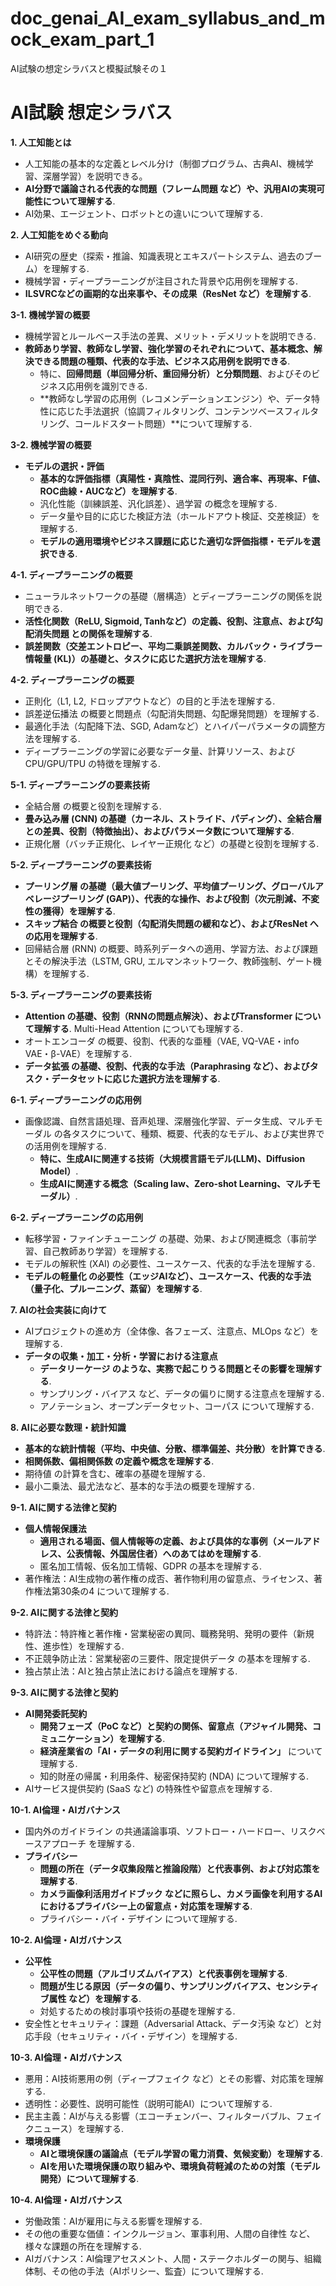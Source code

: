 # doc_genai_AI_exam_syllabus_and_mock_exam_part_1
AI試験の想定シラバスと模擬試験その１



# AI試験 想定シラバス

**1. 人工知能とは**
*   人工知能の基本的な定義とレベル分け（制御プログラム、古典AI、機械学習、深層学習）を説明できる。
*   **AI分野で議論される代表的な問題（フレーム問題 など）や、汎用AIの実現可能性について理解する**.
*   AI効果、エージェント、ロボットとの違いについて理解する.





**2. 人工知能をめぐる動向**
*   AI研究の歴史（探索・推論、知識表現とエキスパートシステム、過去のブーム）を理解する.
*   機械学習・ディープラーニングが注目された背景や応用例を理解する.
*   **ILSVRCなどの画期的な出来事や、その成果（ResNet など）を理解する**.





**3-1. 機械学習の概要**
*   機械学習とルールベース手法の差異、メリット・デメリットを説明できる.
*   **教師あり学習、教師なし学習、強化学習のそれぞれについて、基本概念、解決できる問題の種類、代表的な手法、ビジネス応用例を説明できる**.
    *   特に、**回帰問題（単回帰分析、重回帰分析）と分類問題**、およびそのビジネス応用例を識別できる.
    *   **教師なし学習の応用例（レコメンデーションエンジン）や、データ特性に応じた手法選択（協調フィルタリング、コンテンツベースフィルタリング、コールドスタート問題）**について理解する.




**3-2. 機械学習の概要**
*   **モデルの選択・評価**
    *   **基本的な評価指標（真陽性・真陰性、混同行列、適合率、再現率、F値、ROC曲線・AUCなど）を理解する**.
    *   汎化性能（訓練誤差、汎化誤差）、過学習 の概念を理解する.
    *   データ量や目的に応じた検証方法（ホールドアウト検証、交差検証）を理解する.
    *   **モデルの適用環境やビジネス課題に応じた適切な評価指標・モデルを選択できる**.





**4-1. ディープラーニングの概要**
*   ニューラルネットワークの基礎（層構造）とディープラーニングの関係を説明できる.
*   **活性化関数（ReLU, Sigmoid, Tanhなど）の定義、役割、注意点、および勾配消失問題 との関係を理解する**.
*   **誤差関数（交差エントロピー、平均二乗誤差関数、カルバック・ライブラー情報量 (KL)）の基礎と、タスクに応じた選択方法を理解する**.





**4-2. ディープラーニングの概要**
*   正則化（L1, L2, ドロップアウトなど）の目的と手法を理解する.
*   誤差逆伝播法 の概要と問題点（勾配消失問題、勾配爆発問題）を理解する.
*   最適化手法（勾配降下法、SGD, Adamなど）とハイパーパラメータの調整方法を理解する.
*   ディープラーニングの学習に必要なデータ量、計算リソース、およびCPU/GPU/TPU の特徴を理解する.





**5-1. ディープラーニングの要素技術**
*   全結合層 の概要と役割を理解する.
*   **畳み込み層 (CNN) の基礎（カーネル、ストライド、パディング）、全結合層との差異、役割（特徴抽出）、およびパラメータ数について理解する**.
*   正規化層（バッチ正規化、レイヤー正規化 など）の基礎と役割を理解する.





**5-2. ディープラーニングの要素技術**
*   **プーリング層 の基礎（最大値プーリング、平均値プーリング、グローバルアベレージプーリング (GAP)）、代表的な操作、および役割（次元削減、不変性の獲得）を理解する**.
*   **スキップ結合 の概要と役割（勾配消失問題の緩和など）、およびResNet への応用を理解する**.
*   回帰結合層 (RNN) の概要、時系列データへの適用、学習方法、および課題とその解決手法（LSTM, GRU, エルマンネットワーク、教師強制、ゲート機構）を理解する.





**5-3. ディープラーニングの要素技術**
*   **Attention の基礎、役割（RNNの問題点解決）、およびTransformer について理解する**. Multi-Head Attention についても理解する.
*   オートエンコーダ の概要、役割、代表的な亜種（VAE, VQ-VAE・info VAE・β-VAE）を理解する.
*   **データ拡張 の基礎、役割、代表的な手法（Paraphrasing など）、およびタスク・データセットに応じた選択方法を理解する**.





**6-1. ディープラーニングの応用例**
*   画像認識、自然言語処理、音声処理、深層強化学習、データ生成、マルチモーダル の各タスクについて、種類、概要、代表的なモデル、および実世界での活用例を理解する.
    *   **特に、生成AIに関連する技術（大規模言語モデル(LLM)、Diffusion Model）**.
    *   **生成AIに関連する概念（Scaling law、Zero-shot Learning、マルチモーダル）**.





**6-2. ディープラーニングの応用例**
*   転移学習・ファインチューニング の基礎、効果、および関連概念（事前学習、自己教師あり学習）を理解する.
*   モデルの解釈性 (XAI) の必要性、ユースケース、代表的な手法を理解する.
*   **モデルの軽量化 の必要性（エッジAIなど）、ユースケース、代表的な手法（量子化、プルーニング、蒸留）を理解する**.





**7. AIの社会実装に向けて**
*   AIプロジェクトの進め方（全体像、各フェーズ、注意点、MLOps など）を理解する.
*   **データの収集・加工・分析・学習における注意点**
    *   **データリーケージ のような、実務で起こりうる問題とその影響を理解する**.
    *   サンプリング・バイアス など、データの偏りに関する注意点を理解する.
    *   アノテーション、オープンデータセット、コーパス について理解する.





**8. AIに必要な数理・統計知識**
*   **基本的な統計情報（平均、中央値、分散、標準偏差、共分散）を計算できる**.
*   **相関係数、偏相関係数 の定義や概念を理解する**.
*   期待値 の計算を含む、確率の基礎を理解する.
*   最小二乗法、最尤法など、基本的な手法の概要を理解する.





**9-1. AIに関する法律と契約**
*   **個人情報保護法**
    *   **適用される場面、個人情報等の定義、および具体的な事例（メールアドレス、公表情報、外国居住者）へのあてはめを理解する**.
    *   匿名加工情報、仮名加工情報、GDPR の基本を理解する.
*   著作権法：AI生成物の著作権の成否、著作物利用の留意点、ライセンス、著作権法第30条の4 について理解する.





**9-2. AIに関する法律と契約**
*   特許法：特許権と著作権・営業秘密の異同、職務発明、発明の要件（新規性、進歩性）を理解する.
*   不正競争防止法：営業秘密の三要件、限定提供データ の基本を理解する.
*   独占禁止法：AIと独占禁止法における論点を理解する.





**9-3. AIに関する法律と契約**
*   **AI開発委託契約**
    *   **開発フェーズ（PoC など）と契約の関係、留意点（アジャイル開発、コミュニケーション）を理解する**.
    *   **経済産業省の「AI・データの利用に関する契約ガイドライン」** について理解する.
    *   知的財産の帰属・利用条件、秘密保持契約 (NDA) について理解する.
*   AIサービス提供契約 (SaaS など) の特殊性や留意点を理解する.





**10-1. AI倫理・AIガバナンス**
*   国内外のガイドライン の共通議論事項、ソフトロー・ハードロー、リスクベースアプローチ を理解する.
*   **プライバシー**
    *   **問題の所在（データ収集段階と推論段階）と代表事例、および対応策を理解する**.
    *   **カメラ画像利活用ガイドブック などに照らし、カメラ画像を利用するAIにおけるプライバシー上の留意点・対応策を理解する**.
    *   プライバシー・バイ・デザイン について理解する.





**10-2. AI倫理・AIガバナンス**
*   **公平性**
    *   **公平性の問題（アルゴリズムバイアス）と代表事例を理解する**.
    *   **問題が生じる原因（データの偏り、サンプリングバイアス、センシティブ属性 など）を理解する**.
    *   対処するための検討事項や技術の基礎を理解する.
*   安全性とセキュリティ：課題（Adversarial Attack、データ汚染 など）と対応手段（セキュリティ・バイ・デザイン）を理解する.





**10-3. AI倫理・AIガバナンス**
*   悪用：AI技術悪用の例（ディープフェイク など）とその影響、対応策を理解する.
*   透明性：必要性、説明可能性（説明可能AI）について理解する.
*   民主主義：AIが与える影響（エコーチェンバー、フィルターバブル、フェイクニュース）を理解する.
*   **環境保護**
    *   **AIと環境保護の議論点（モデル学習の電力消費、気候変動）を理解する**.
    *   **AIを用いた環境保護の取り組みや、環境負荷軽減のための対策（モデル開発）について理解する**.





**10-4. AI倫理・AIガバナンス**
*   労働政策：AIが雇用に与える影響を理解する.
*   その他の重要な価値：インクルージョン、軍事利用、人間の自律性 など、様々な課題の所在を理解する.
*   AIガバナンス：AI倫理アセスメント、人間・ステークホルダーの関与、組織体制、その他の手法（AIポリシー、監査）について理解する.







